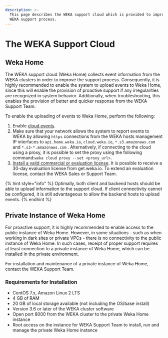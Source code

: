 ```yaml
---
description: >-
  This page describes the WEKA support cloud which is provided to improve the
  WEKA support process.
---
```


# The WEKA Support Cloud

## Weka Home

The WEKA support cloud \(Weka Home\) collects event information from the WEKA clusters in order to improve the support process. Consequently, it is highly recommended to enable the system to upload events to Weka Home, since this will enable the provision of proactive support if any irregularities are recognized in system behavior. Additionally, when troubleshooting, this enables the provision of better and quicker response from the WEKA Support Team.

To enable the uploading of events to Weka Home, perform the following:

1. Enable [cloud events](../install/bare-metal/using-cli.md#stage-4-enabling-cloud-event-notifications-optional).
2. Make sure that your network allows the system to report events to WEKA by allowing `https` connections from the WEKA hosts management IP interfaces to `api.home.weka.io`, `cloud.weka.io`, `*.s3.amazonaws.com` and `*.s3-*.amazonaws.com` . Alternatively, if connecting to the cloud using a proxy, it is possible to set the proxy using the following command:`weka cloud proxy --set <proxy_url>`.
3. [Install a valid commercial or evaluation license](../licensing/overview.md).  It is possible to receive a 30-day evaluation license from get.weka.io. To extend an evaluation license, contact the WEKA Sales or Support Team.

{% hint style="info" %}
Optimally, both client and backend hosts should be able to upload information to the support cloud. If client connectivity cannot be configured, it is still advantageous to allow the backend hosts to upload events.
{% endhint %}

## Private Instance of Weka Home

For proactive support, it is highly recommended to enable access to the public instance of Weka Home. However, in some situations - such as when working in dark sites or private VPCs - there is no connectivity to the public instance of Weka Home. In such cases, receipt of proper support requires at least connection to a private instance of Weka Home, which can be installed in the private environment.

For installation and maintenance of a private instance of Weka Home, contact the WEKA Support Team.

### Requirements for Installation

* CentOS 7.x, Amazon Linux 2 LTS
* 4 GB of RAM
* 20 GB of local storage available \(not including the OS/base install\)
* Version 3.6 or later of the WEKA cluster software
* Open port 8000 from the WEKA cluster to the private Weka Home instance
* Root access on the instance for WEKA Support Team to install, run and manage the private Weka Home instance

